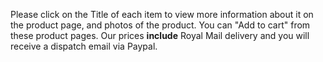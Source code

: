 Please click on the Title of each item to view more information about it on the product page, and photos of the product. You can "Add to cart" from these product pages. Our prices <b>include</b> Royal Mail delivery and you will receive a dispatch email via Paypal.